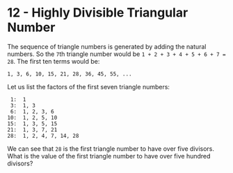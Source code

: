 # 12 - Highly Divisible Triangular Number

The sequence of triangle numbers is generated by adding the natural numbers. So the `7`th triangle number would be `1 + 2 + 3 + 4 + 5 + 6 + 7 = 28`. The first ten terms would be:

```
1, 3, 6, 10, 15, 21, 28, 36, 45, 55, ...
```

Let us list the factors of the first seven triangle numbers:

```
 1:  1
 3:  1, 3
 6:  1, 2, 3, 6
10:  1, 2, 5, 10
15:  1, 3, 5, 15
21:  1, 3, 7, 21
28:  1, 2, 4, 7, 14, 28
```

We can see that `28` is the first triangle number to have over five divisors.
What is the value of the first triangle number to have over five hundred divisors?
